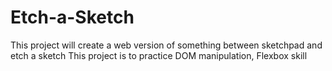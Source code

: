 # Etch-a-Sketch

This project will create a web version of something between sketchpad and etch a sketch
This project is to practice DOM manipulation, Flexbox skill
